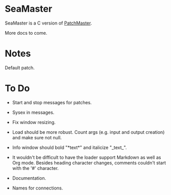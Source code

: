 # SeaMaster

SeaMaster is a C version of [PatchMaster](https://patchmaster.org/).

More docs to come.

# Notes

Default patch.

# To Do

- Start and stop messages for patches.

- Sysex in messages.

- Fix window resizing.

- Load should be more robust. Count args (e.g. input and output creation)
  and make sure not null.

- Info window should bold "\*text\*" and italicize "\_text\_".

- It wouldn't be difficult to have the loader support Markdown as well as
  Org mode. Besides heading character changes, comments couldn't start with
  the '#' character.

- Documentation.

- Names for connections.
